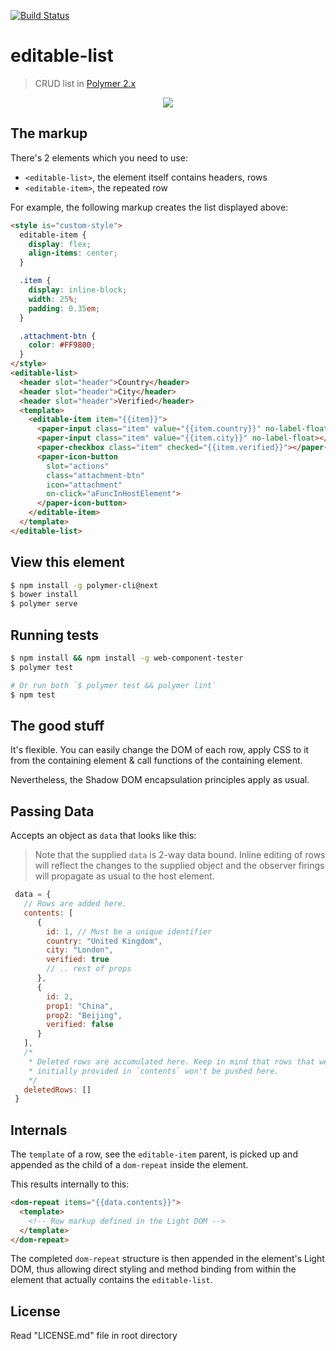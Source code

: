 [![Build Status](https://travis-ci.org/nicholaswmin/editable-list.svg?branch=master)](https://travis-ci.org/nicholaswmin/editable-list)

# editable-list

> CRUD list in [Polymer 2.x][1]

<div style="text-align:center"><img src="http://i.imgur.com/p1fm4eE.png"/></div>


## The markup

There's 2 elements which you need to use:

- `<editable-list>`, the element itself contains headers, rows
- `<editable-item>`, the repeated row

For example, the following markup creates the list displayed above:

```html
<style is="custom-style">
  editable-item {
    display: flex;
    align-items: center;
  }

  .item {
    display: inline-block;
    width: 25%;
    padding: 0.35em;
  }

  .attachment-btn {
    color: #FF9800;
  }
</style>
<editable-list>
  <header slot="header">Country</header>
  <header slot="header">City</header>
  <header slot="header">Verified</header>
  <template>
    <editable-item item="{{item}}">
      <paper-input class="item" value="{{item.country}}" no-label-float></paper-input>
      <paper-input class="item" value="{{item.city}}" no-label-float></paper-input>
      <paper-checkbox class="item" checked="{{item.verified}}"></paper-checkbox>
      <paper-icon-button
        slot="actions"
        class="attachment-btn"
        icon="attachment"
        on-click="aFuncInHostElement">
      </paper-icon-button>
    </editable-item>
  </template>
</editable-list>
```


## View this element

```bash
$ npm install -g polymer-cli@next
$ bower install
$ polymer serve
```


## Running tests

```bash
$ npm install && npm install -g web-component-tester
$ polymer test

# Or run both `$ polymer test && polymer lint`
$ npm test
```


## The good stuff

It's flexible. You can easily change the DOM of each row, apply CSS to it
from the containing element & call functions of the containing element.

Nevertheless, the Shadow DOM encapsulation principles apply as usual.


## Passing Data

Accepts an object as `data` that looks like this:

> Note that the supplied `data` is 2-way data bound. Inline editing of rows
will reflect the changes to the supplied object and the observer firings will
propagate as usual to the host element.

```javascript
 data = {
   // Rows are added here.
   contents: [
      {
        id: 1, // Must be a unique identifier
        country: "United Kingdom",
        city: "London",
        verified: true
        // .. rest of props
      },
      {
        id: 2,
        prop1: "China",
        prop2: "Beijing",
        verified: false
      }
   ],
   /*
    * Deleted rows are accumulated here. Keep in mind that rows that weren't
    * initially provided in `contents` won't be pushed here.
    */
   deletedRows: []
 }
```


## Internals

The `template` of a row, see the `editable-item` parent, is picked up and
appended as the child of a `dom-repeat` inside the element.

This results internally to this:

```html
<dom-repeat items="{{data.contents}}">
  <template>
    <!-- Row markup defined in the Light DOM -->
  </template>
</dom-repeat>
```

The completed `dom-repeat` structure is then appended in the element's Light DOM,
thus allowing
direct styling and method binding from within the element that actually contains
the `editable-list`.

[1]:https://www.polymer-project.org/2.0/docs/about_20


## License

Read "LICENSE.md" file in root directory
